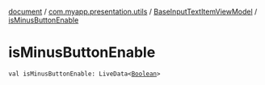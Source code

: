 [document](../../index.md) / [com.myapp.presentation.utils](../index.md) / [BaseInputTextItemViewModel](index.md) / [isMinusButtonEnable](./is-minus-button-enable.md)

# isMinusButtonEnable

`val isMinusButtonEnable: LiveData<`[`Boolean`](https://kotlinlang.org/api/latest/jvm/stdlib/kotlin/-boolean/index.html)`>`